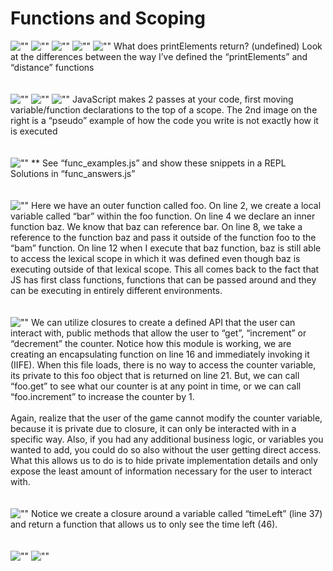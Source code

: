 # Functions and Scoping

![""](slides/Slide1.PNG)
![""](slides/Slide2.PNG)
![""](slides/Slide3.PNG)
![""](slides/Slide4.PNG)
![""](slides/Slide5.PNG)
What does printElements return? (undefined)
Look at the differences between the way I’ve defined the “printElements” and “distance” functions
<br/>
<br/>
<br/>
![""](slides/Slide6.PNG)
![""](slides/Slide7.PNG)
![""](slides/Slide8.PNG)
JavaScript makes 2 passes at your code, first moving variable/function declarations to the top of a scope. The 2nd image on the right is a “pseudo” example of how the code you write is not exactly how it is executed
<br/>
<br/>
<br/>
![""](slides/Slide9.PNG)
** See “func_examples.js” and show these snippets in a REPL
Solutions in “func_answers.js”
<br/>
<br/>
<br/>
![""](slides/Slide10.PNG)
Here we have an outer function called foo. On line 2, we create a local variable called “bar” within the foo function. On line 4 we declare an inner function baz. We know that baz can reference bar. On line 8, we take a reference to the function baz and pass it outside of the function foo to the “bam” function. On line 12 when I execute that baz function, baz is still able to access the lexical scope in which it was defined even though baz is executing outside of that lexical scope. This all comes back to the fact that JS has first class functions, functions that can be passed around and they can be executing in entirely different environments.
<br/>
<br/>
<br/>
![""](slides/Slide11.PNG)
We can utilize closures to create a defined API that the user can interact with, public methods that allow the user to “get”, “increment” or “decrement” the counter. Notice how this module is working, we are creating an encapsulating function on line 16 and immediately invoking it (IIFE). When this file loads, there is no way to access the counter variable, its private to this foo object that is returned on line 21. But, we can call “foo.get” to see what our counter is at any point in time, or we can call “foo.increment” to increase the counter by 1.
<br/>
<br/>
Again, realize that the user of the game cannot modify the counter variable, because it is private due to closure, it can only be interacted with in a specific way. Also, if you had any additional business logic, or variables you wanted to add, you could do so also without the user getting direct access. What this allows us to do is to hide private implementation details and only expose the least amount of information necessary for the user to interact with.
<br/>
<br/>
<br/>
![""](slides/Slide12.PNG)
Notice we create a closure around a variable called “timeLeft” (line 37) and return a function that allows us to only see the time left (46).
<br/>
<br/>
<br/>
![""](slides/Slide13.PNG)
![""](slides/Slide14.PNG)
